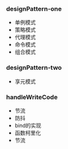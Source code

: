 ### designPattern-one 
* 单例模式 
* 策略模式 
* 代理模式 
* 命令模式 
* 组合模式 

### designPattern-two
* 享元模式  



### handleWriteCode
* 节流
* 防抖
* bind的实现
* 函数柯里化
* 节流